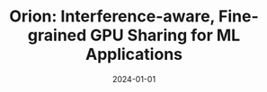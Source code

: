 ---
title: "Orion: Interference-aware, Fine-grained GPU Sharing for ML Applications"
collection: publications
permalink: /publication/2024-orion
date: 2024-01-01
venue: 'Proceedings of the Nineteenth European Conference on Computer Systems (EuroSys 2024)'
paperurl: '/files/2024-orion.pdf'
citation: '<b>Foteini Strati</b>, Xianzhe Ma, Ana Klimovic, In Proceedings of the Nineteenth European Conference on Computer Systems (EuroSys 2024) (To appear)'
---